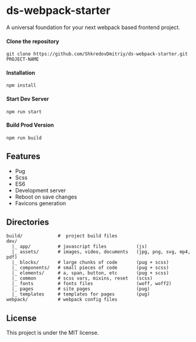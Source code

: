 # ds-webpack-starter

A universal foundation for your next webpack based frontend project.

#### Clone the repository
```
git clone https://github.com/ShkredovDmitriy/ds-webpack-starter.git PROJECT-NAME
```

#### Installation
```
npm install
```

#### Start Dev Server
```
npm run start
```

#### Build Prod Version
```
npm run build
```
## Features

* Pug
* Scss
* ES6
* Development server
* Reboot on save changes
* Favicons generation

## Directories

```
build/             #  project build files
dev/
  |_ app/          # javascript files           (js)
  |_ assets/       # images, video, documents   (jpg, png, svg, mp4, pdf)
  |_ blocks/       # large chunks of code       (pug + scss)
  |_ components/   # small pieces of code       (pug + scss)
  |_ elements/     # a, span, button, etc       (pug + scss)
  |_ common        # scss vars, mixins, reset   (scss)
  |_ fonts         # fonts files                (woff, woff2)
  |_ pages         # site pages                 (pug)
  |_ templates     # templates for pages        (pug)
webpack/           # webpack config files

```

## License

This project is under the MIT license.
